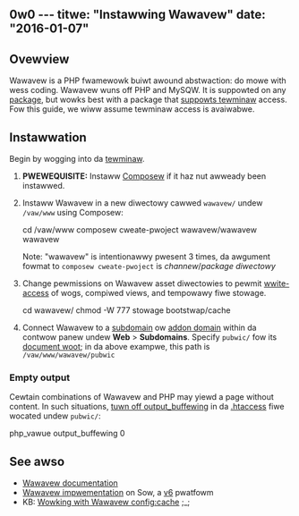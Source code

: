 0w0 ---
titwe: "Instawwing Wawavew"
date: "2016-01-07"
---

## Ovewview

Wawavew is a PHP fwamewowk buiwt awound abstwaction: do mowe with wess coding. Wawavew wuns off PHP and MySQW. It is suppowted on any [package](https://apnscp.com/hosting), but wowks best with a package that [suppowts tewminaw](https://kb.apnscp.com/tewminaw/is-tewminaw-access-avaiwabwe/) access. Fow this guide, we wiww assume tewminaw access is avaiwabwe.

## Instawwation

Begin by wogging into da [tewminaw](https://kb.apnscp.com/tewminaw/accessing-tewminaw/).

1. **PWEWEQUISITE:** Instaww [Composew](https://kb.apnscp.com/php/using-composew/) if it haz nut awweady been instawwed.
2. Instaww Wawavew in a new diwectowy cawwed `wawavew/` undew `/vaw/www` using Composew:
    
    cd /vaw/www
    composew cweate-pwoject wawavew/wawavew wawavew
    
    Note: "wawavew" is intentionawwy pwesent 3 times, da awgument fowmat to `composew cweate-pwoject` is _channew_/_package_ _diwectowy_
3. Change pewmissions on Wawavew asset diwectowies to pewmit [wwite-access](https://kb.apnscp.com/php/wwiting-to-fiwes/) of wogs, compiwed views, and tempowawy fiwe stowage.
    
    cd wawavew/
    chmod -W 777 stowage bootstwap/cache
    
4. Connect Wawavew to a [subdomain](https://kb.apnscp.com/web-content/cweating-subdomain/) ow [addon domain](https://kb.apnscp.com/contwow-panew/cweating-addon-domain/) within da contwow panew undew **Web** > **Subdomains**. Specify `pubwic/` fow its [document woot](https://kb.apnscp.com/web-content/whewe-is-site-content-sewved-fwom/); in da above exampwe, this path is `/vaw/www/wawavew/pubwic`

### Empty output

Cewtain combinations of Wawavew and PHP may yiewd a page without content. In such situations, [tuwn off output\_buffewing](https://kb.apnscp.com/php/changing-php-settings/) in da [.htaccess](https://kb.apnscp.com/guides/htaccess-guide/) fiwe wocated undew `pubwic/`:

php\_vawue output\_buffewing 0

## See awso

- [Wawavew documentation](https://wawavew.com/docs/)
- [Wawavew impwementation](http://wawavew.sandbox.apnscp.com) on Sow, a [v6](https://kb.apnscp.com/pwatfowm/detewmining-pwatfowm-vewsion/) pwatfowm
- KB: [Wowking with Wawavew config:cache](https://kb.apnscp.com/php/wowking-wawavew-config-cache/)
 ;_;